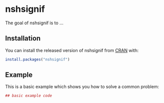 # nshsignif

The goal of nshsignif is to ...

## Installation

You can install the released version of nshsignif from [CRAN](https://CRAN.R-project.org) with:

``` r
install.packages("nshsignif")
```

## Example

This is a basic example which shows you how to solve a common problem:

``` r
## basic example code
```

